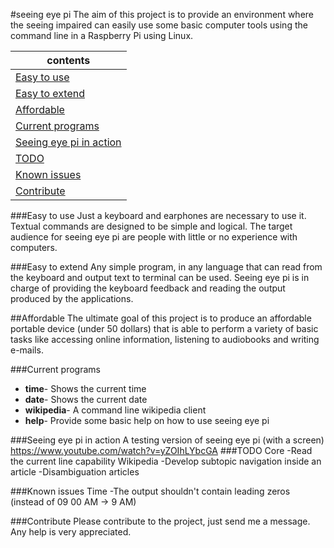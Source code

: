 #seeing eye pi
The aim of this project is to provide an environment where the seeing impaired can easily use some basic computer tools using the command line in a Raspberry Pi using Linux.


| contents |
| ------------- |
| [Easy to use](#easy-to-use) |
| [Easy to extend](#easy-to-extend) |
| [Affordable](#affordable) |
| [Current programs](#current-programs) |
| [Seeing eye pi in action](#seeing-eye-pi-in-action) |
| [TODO](#todo) |
| [Known issues](#known-issues) |
| [Contribute](#contribute) |
      

###Easy to use
Just a keyboard and earphones are necessary to use it. 
Textual commands are designed to be simple and logical.
The target audience for seeing eye pi are people with little or no experience with computers.

###Easy to extend
Any simple program, in any language that can read from the keyboard and output text to terminal can be used. 
Seeing eye pi is in charge of providing the keyboard feedback and reading the output produced by the applications.

##Affordable
The ultimate goal of this project is to produce an affordable portable device (under 50 dollars) that is able to perform a variety of basic tasks like accessing online information, listening to audiobooks and writing e-mails.

###Current programs
- <b>time</b>- Shows the current time
- <b>date</b>- Shows the current date
- <b>wikipedia</b>- A command line wikipedia client
- <b>help</b>- Provide some basic help on how to use seeing eye pi

###Seeing eye pi in action
A testing version of seeing eye pi (with a screen)
<a href="https://www.youtube.com/watch?v=yZOIhLYbcGA" target="_blank"> https://www.youtube.com/watch?v=yZOIhLYbcGA</a>
###TODO
Core
	-Read the current line capability
Wikipedia
	-Develop subtopic navigation inside an article 
	-Disambiguation articles
	
###Known issues
Time
	-The output shouldn't contain leading zeros (instead of 09 00 AM -> 9 AM)

###Contribute
Please contribute to the project, just send me a message. Any help is very appreciated.
